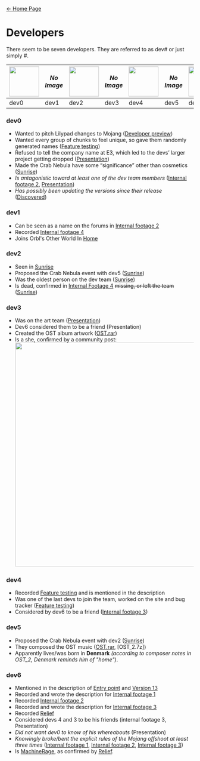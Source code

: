 [← Home Page](../README.md#1-basic-lore)

# Developers
There seem to be seven developers.
They are referred to as dev# or just simply #.

| <img src="../assets/developers/dev0.png" width="80"> | *No Image* | <img src="../assets/developers/dev2.png" width="80"> | *No Image* | <img src="../assets/developers/dev4.png" width="80"> | *No Image* | <img src="../assets/developers/dev6.png" width="80"> | 
| ----------------------- | ----------------------- | ----------------------- | ----------------------- | ----------------------- | ----------------------- | ----------------------- | 
| dev0                    | dev1                    | dev2                    | dev3                    | dev4                    | dev5                    | dev6                    | 

### dev0
- Wanted to pitch Lilypad changes to Mojang ([Developer preview](../videos/developer-preview.md))
- Wanted every group of chunks to feel unique, so gave them randomly generated names ([Feature testing](../videos/feature-testing.md))
- Refused to tell the company name at E3, which led to the devs’ larger project getting dropped ([Presentation](../videos/presentation.md))
- Made the Crab Nebula have some “significance” other than cosmetics ([Sunrise](../videos/sunrise.md))
- *Is antagonistic toward at least one of the dev team members* ([Internal footage 2](../videos/internal-footage-2.md), [Presentation](../videos/presentation.md))
- *Has possibly been updating the versions since their release* ([Discovered](../videos/discovered.md))

### dev1
- Can be seen as a name on the forums in [Internal footage 2](../videos/internal-footage-2.md)
- Recorded [Internal footage 4](../videos/internal-footage-4.md)
- Joins Orbl's Other World In [Home](../videos/home.md)

### dev2
- Seen in [Sunrise](../videos/sunrise.md)
- Proposed the Crab Nebula event with dev5 ([Sunrise](../videos/sunrise.md))
- Was the oldest person on the dev team ([Sunrise](../videos/sunrise.md))
- Is dead, confirmed in [Internal Footage 4](../videos/internal-footage-4.md) ~~missing, or left the team~~ ([Sunrise](../videos/sunrise.md))

### dev3
- Was on the art team ([Presentation](../videos/presentation.md))
- Dev6 considered them to be a friend (Presentation)
- Created the OST album artwork ([OST.rar](../resources/ost-rar.md))
- Is a she, confirmed by a community post:  
  <img src="../assets/images/community_post01.png" width="600">

### dev4
- Recorded [Feature testing](../videos/feature-testing.md) and is mentioned in the description
- Was one of the last devs to join the team, worked on the site and bug tracker ([Feature testing](../videos/feature-testing.md))
- Considered by dev6 to be a friend ([Internal footage 3](../videos/internal-footage-3.md))

### dev5
- Proposed the Crab Nebula event with dev2 ([Sunrise](../videos/sunrise.md))
- They composed the OST music ([OST.rar](../resources/ost-rar.md), [OST_2.7z])
- Apparently lives/was born in **Denmark** *(according to composer notes in OST_2, Denmark reminds him of "home")*.

### dev6
- Mentioned in the description of [Entry point](../videos/entry-point.md) and [Version 13](../videos/version-13.md)
- Recorded and wrote the description for [Internal footage 1](../videos/internal-footage-1.md)
- Recorded [Internal footage 2](../videos/internal-footage-2.md)
- Recorded and wrote the description for [Internal footage 3](../videos/internal-footage-3.md)
- Recorded [Relief](/videos/relief.md)
- Considered devs 4 and 3 to be his friends (internal footage 3, Presentation)
- *Did not want dev0 to know of his whereabouts* (Presentation)
- *Knowingly broke/bent the explicit rules of the Mojang offshoot at least three times* ([Internal footage 1](../videos/internal-footage-1.md), [Internal footage 2](../videos/internal-footage-2.md), [Internal footage 3](../videos/internal-footage-3.md))
- Is [MachineRage](/lore/other-characters.md), as confirmed by [Relief](/videos/relief.md).

